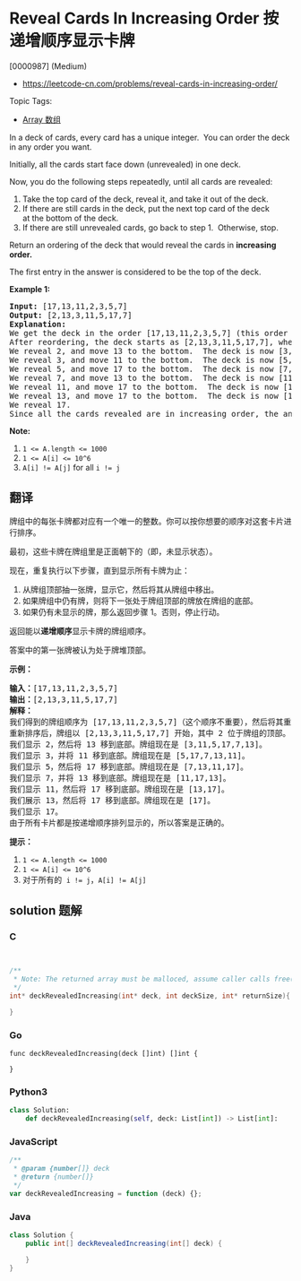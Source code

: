 # Reveal Cards In Increasing Order 按递增顺序显示卡牌

[0000987] (Medium)

- https://leetcode-cn.com/problems/reveal-cards-in-increasing-order/

Topic Tags:

- [Array 数组](https://leetcode-cn.com/tag/array/)

In a deck of cards, every card has a unique integer.  You can order the deck in any order you want.

Initially, all the cards start face down (unrevealed) in one deck.

Now, you do the following steps repeatedly, until all cards are revealed:

1.  Take the top card of the deck, reveal it, and take it out of the deck.
2.  If there are still cards in the deck, put the next top card of the deck at the bottom of the deck.
3.  If there are still unrevealed cards, go back to step 1.  Otherwise, stop.

Return an ordering of the deck that would reveal the cards in **increasing order.**

The first entry in the answer is considered to be the top of the deck.

**Example 1:**

<pre><strong>Input: </strong><span id="example-input-1-1">[17,13,11,2,3,5,7]</span>
<strong>Output: </strong><span id="example-output-1">[2,13,3,11,5,17,7]</span>
<strong>Explanation: </strong>
We get the deck in the order [17,13,11,2,3,5,7] (this order doesn't matter), and reorder it.
After reordering, the deck starts as [2,13,3,11,5,17,7], where 2 is the top of the deck.
We reveal 2, and move 13 to the bottom.  The deck is now [3,11,5,17,7,13].
We reveal 3, and move 11 to the bottom.  The deck is now [5,17,7,13,11].
We reveal 5, and move 17 to the bottom.  The deck is now [7,13,11,17].
We reveal 7, and move 13 to the bottom.  The deck is now [11,17,13].
We reveal 11, and move 17 to the bottom.  The deck is now [13,17].
We reveal 13, and move 17 to the bottom.  The deck is now [17].
We reveal 17.
Since all the cards revealed are in increasing order, the answer is correct.
</pre>

**Note:**

1.  `1 <= A.length <= 1000`
2.  `1 <= A[i] <= 10^6`
3.  `A[i] != A[j]` for all `i != j`

## 翻译

牌组中的每张卡牌都对应有一个唯一的整数。你可以按你想要的顺序对这套卡片进行排序。

最初，这些卡牌在牌组里是正面朝下的（即，未显示状态）。

现在，重复执行以下步骤，直到显示所有卡牌为止：

1.  从牌组顶部抽一张牌，显示它，然后将其从牌组中移出。
2.  如果牌组中仍有牌，则将下一张处于牌组顶部的牌放在牌组的底部。
3.  如果仍有未显示的牌，那么返回步骤 1。否则，停止行动。

返回能以**递增顺序**显示卡牌的牌组顺序。

答案中的第一张牌被认为处于牌堆顶部。

**示例：**

<pre><strong>输入：</strong>[17,13,11,2,3,5,7]
<strong>输出：</strong>[2,13,3,11,5,17,7]
<strong>解释：
</strong>我们得到的牌组顺序为 [17,13,11,2,3,5,7]（这个顺序不重要），然后将其重新排序。
重新排序后，牌组以 [2,13,3,11,5,17,7] 开始，其中 2 位于牌组的顶部。
我们显示 2，然后将 13 移到底部。牌组现在是 [3,11,5,17,7,13]。
我们显示 3，并将 11 移到底部。牌组现在是 [5,17,7,13,11]。
我们显示 5，然后将 17 移到底部。牌组现在是 [7,13,11,17]。
我们显示 7，并将 13 移到底部。牌组现在是 [11,17,13]。
我们显示 11，然后将 17 移到底部。牌组现在是 [13,17]。
我们展示 13，然后将 17 移到底部。牌组现在是 [17]。
我们显示 17。
由于所有卡片都是按递增顺序排列显示的，所以答案是正确的。
</pre>

**提示：**

1.  `1 <= A.length <= 1000`
2.  `1 <= A[i] <= 10^6`
3.  对于所有的  `i != j`，`A[i] != A[j]`

## solution 题解

### C

```c


/**
 * Note: The returned array must be malloced, assume caller calls free().
 */
int* deckRevealedIncreasing(int* deck, int deckSize, int* returnSize){

}


```

### Go

```golang
func deckRevealedIncreasing(deck []int) []int {

}
```

### Python3

```python
class Solution:
    def deckRevealedIncreasing(self, deck: List[int]) -> List[int]:

```

### JavaScript

```javascript
/**
 * @param {number[]} deck
 * @return {number[]}
 */
var deckRevealedIncreasing = function (deck) {};
```

### Java

```java
class Solution {
    public int[] deckRevealedIncreasing(int[] deck) {

    }
}
```
